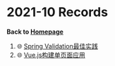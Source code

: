 # 2021-10 Records

<b>Back to [Homepage](../index.md)</b>

1. 🌐 [Spring Validation最佳实践](https://segmentfault.com/a/1190000023471742)
2. 🌐 [Vue.js构建单页面应用](https://www.jianshu.com/p/3fd8f088e824)
